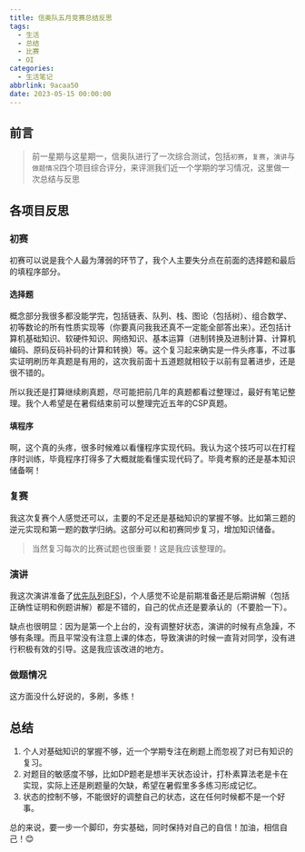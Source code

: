 ```yaml
---
title: 信奥队五月竞赛总结反思
tags:
  - 生活
  - 总结
  - 比赛
  - OI
categories:
  - 生活笔记
abbrlink: 9acaa50
date: 2023-05-15 00:00:00
---
```


## 前言

>前一星期与这星期一，信奥队进行了一次综合测试，包括`初赛`，`复赛`，`演讲`与`做题情况`四个项目综合评分，来评测我们近一个学期的学习情况，这里做一次总结与反思

## 各项目反思

### 初赛

初赛可以说是我个人最为薄弱的环节了，我个人主要失分点在前面的选择题和最后的填程序部分。

#### 选择题

概念部分我很多都没能学完，包括链表、队列、栈、图论（包括树）、组合数学、初等数论的所有性质实现等（你要真问我我还真不一定能全部答出来）。还包括计算机基础知识、软硬件知识、网络知识、基本运算（进制转换及进制计算、计算机编码、原码反码补码的计算和转换）等。这个复习起来确实是一件头疼事，不过事实证明刷历年真题是有用的，这次我前面十五道题就相较于以前有显著进步，还是很不错的。

所以我还是打算继续刷真题，尽可能把前几年的真题都看过整理过，最好有笔记整理。我个人希望是在暑假结束前可以整理完近五年的CSP真题。

#### 填程序

啊，这个真的头疼，很多时候难以看懂程序实现代码。我认为这个技巧可以在打程序时训练，毕竟程序打得多了大概就能看懂实现代码了。毕竟考察的还是基本知识储备啊！

### 复赛

我这次复赛个人感觉还可以，主要的不足还是基础知识的掌握不够。比如第三题的逆元实现和第一题的数学归纳。这部分可以和初赛同步复习，增加知识储备。

>当然复习每次的比赛试题也很重要！这是我应该整理的。

### 演讲

我这次演讲准备了[优先队列BFS](https://www.saroprock.com/2023/05/14/OI%E5%AD%A6%E4%B9%A0%E7%AC%94%E8%AE%B0/%E6%90%9C%E7%B4%A2/%E3%80%90%E6%90%9C%E7%B4%A2%E3%80%91%E4%BC%98%E5%85%88%E9%98%9F%E5%88%97BFS/))，个人感觉不论是前期准备还是后期讲解（包括正确性证明和例题讲解）都是不错的，自己的优点还是要承认的（不要脸一下）。

缺点也很明显：因为是第一个上台的，没有调整好状态，演讲的时候有点急躁，不够有条理。而且平常没有注意上课的体态，导致演讲的时候一直背对同学，没有进行积极有效的引导。这是我应该改进的地方。

### 做题情况

这方面没什么好说的，多刷，多练！

## 总结

1.  个人对基础知识的掌握不够，近一个学期专注在刷题上而忽视了对已有知识的复习。
2.  对题目的敏感度不够，比如DP题老是想半天状态设计，打朴素算法老是卡在实现，实际上还是刷题量的欠缺，希望在暑假里多多练习形成记忆。
3. 状态的控制不够，不能很好的调整自己的状态，这在任何时候都不是一个好事。

总的来说，要一步一个脚印，夯实基础，同时保持对自己的自信！加油，相信自己！😊